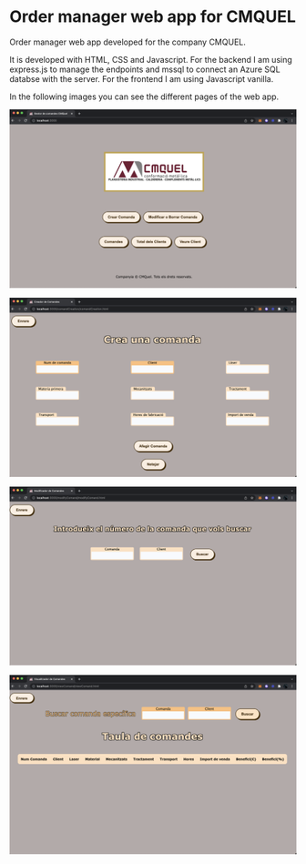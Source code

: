 # Order manager web app for CMQUEL
Order manager web app developed for the company CMQUEL. 

It is developed with HTML, CSS and Javascript. For the backend I am using express.js to manage the endpoints and mssql
to connect an Azure SQL databse with the server. For the frontend I am using Javascript vanilla.

In the following images you can see the different pages of the web app.

![Home](https://github.com/Marc-Quel/cmquel-comand-webapp/blob/27cf77afcefa7771920b3634465eea883343bd7e/pages/img/Screenshot%202022-01-23%20at%2022.31.56.png)

![Order Creation](https://github.com/Marc-Quel/cmquel-comand-webapp/blob/27cf77afcefa7771920b3634465eea883343bd7e/pages/img/Screenshot%202022-01-23%20at%2022.32.08.png)

![Search and Remove Order](https://github.com/Marc-Quel/cmquel-comand-webapp/blob/27cf77afcefa7771920b3634465eea883343bd7e/pages/img/Screenshot%202022-01-23%20at%2022.32.27.png)

![List of Orders](https://github.com/Marc-Quel/cmquel-comand-webapp/blob/27cf77afcefa7771920b3634465eea883343bd7e/pages/img/Screenshot%202022-01-23%20at%2022.32.36.png)
